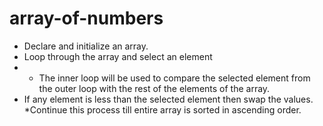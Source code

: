 # array-of-numbers
* Declare and initialize an array.
* Loop through the array and select an element
* * The inner loop will be used to compare the selected element from the outer loop with the rest of the elements of the array.
* If any element is less than the selected element then swap the values.
*Continue this process till entire array is sorted in ascending order.
